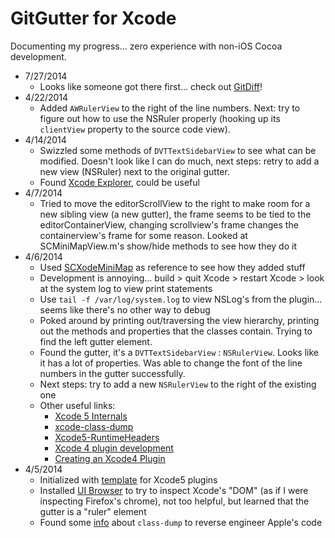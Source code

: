 # GitGutter for Xcode

Documenting my progress... zero experience with non-iOS Cocoa development.

* 7/27/2014
    * Looks like someone got there first... check out [GitDiff](https://github.com/johnno1962/GitDiff)!
* 4/22/2014
    * Added `AWRulerView` to the right of the line numbers. Next: try to figure out how to use the NSRuler properly (hooking up its `clientView` property to the source code view). 
* 4/14/2014
    * Swizzled some methods of `DVTTextSidebarView` to see what can be modified. Doesn't look like I can do much, next steps: retry to add a new view (NSRuler) next to the original gutter.
    * Found [Xcode Explorer](https://github.com/edwardaux/XcodeExplorer), could be useful
* 4/7/2014
    * Tried to move the editorScrollView to the right to make room for a new sibling view (a new gutter), the frame seems to be tied to the editorContainerView, changing scrollview's frame changes the containerview's frame for some reason. Looked at SCMiniMapView.m's show/hide methods to see how they do it
* 4/6/2014
    * Used [SCXodeMiniMap](https://github.com/stefanceriu/SCXcodeMiniMap) as reference to see how they added stuff
    * Development is annoying... build > quit Xcode > restart Xcode > look at the system log to view print statements
    * Use `tail -f /var/log/system.log` to view NSLog's from the plugin... seems like there's no other way to debug
    * Poked around by printing out/traversing the view hierarchy, printing out the methods and properties that the classes contain. Trying to find the left gutter element.
    * Found the gutter, it's a `DVTTextSidebarView` : `NSRulerView`. Looks like it has a lot of properties. Was able to change the font of the line numbers in the gutter successfully.
    * Next steps: try to add a new `NSRulerView` to the right of the existing one
    * Other useful links:
        * [Xcode 5 Internals](https://opensource.plausible.coop/wiki/display/XC/Xcode+5+Internals#Xcode5Internals-IDEFoundation)
        * [xcode-class-dump](https://github.com/JugglerShu/xcode-class-dump/blob/master/docs/IDEKit.h)
        * [Xcode5-RuntimeHeaders](https://github.com/luisobo/Xcode5-RuntimeHeaders/blob/master/DVTKit/DVTTextSidebarView.h)
        * [Xcode 4 plugin development](https://stackoverflow.com/questions/6316921/xcode-4-plugin-development)
        * [Creating an Xcode4 Plugin](http://www.blackdogfoundry.com/blog/creating-an-xcode4-plugin/)
* 4/5/2014
    * Initialized with [template](https://github.com/kattrali/Xcode5-Plugin-Template) for Xcode5 plugins
    * Installed [UI Browser](http://pfiddlesoft.com/uibrowser/) to try to inspect Xcode's "DOM" (as if I were inspecting Firefox's chrome), not too helpful, but learned that the gutter is a "ruler" element
    * Found some [info](http://stackoverflow.com/a/12478484/3418047) about `class-dump` to reverse engineer Apple's code